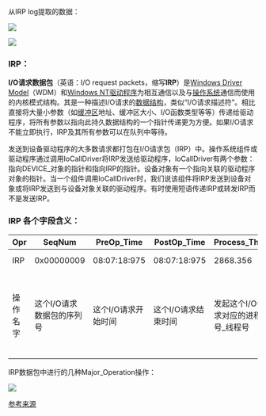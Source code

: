 从IRP log提取的数据：

![](https://winterliublog.oss-cn-beijing.aliyuncs.com/winterliu-notes/concurrent/20201026165051.png)

![](https://winterliublog.oss-cn-beijing.aliyuncs.com/winterliu-notes/concurrent/20201026165117.png)

### IRP：

**I/O请求数据包**（英语：I/O request packets，缩写**IRP**）是[Windows Driver Model](https://zh.wikipedia.org/wiki/Windows_Driver_Model)（WDM）和[Windows NT](https://zh.wikipedia.org/wiki/Windows_NT)[驱动程序](https://zh.wikipedia.org/wiki/驱动程序)为相互通信以及与[操作系统](https://zh.wikipedia.org/wiki/操作系统)通信而使用的内核模式结构。其是一种描述I/O请求的[数据结构](https://zh.wikipedia.org/wiki/数据结构)，类似“I/O请求描述符”。相比直接将大量小参数（如[缓冲区](https://zh.wikipedia.org/wiki/缓冲区)地址、缓冲区大小、I/O函数类型等等）传递给驱动程序，将所有参数以指向此持久数据结构的一个指针传递更为方便。如果I/O请求不能立即执行，IRP及其所有参数可以在队列中等待。

发送到设备驱动程序的大多数请求都打包在I/O请求包（IRP）中。操作系统组件或驱动程序通过调用IoCallDriver将IRP发送给驱动程序，IoCallDriver有两个参数：指向DEVICE_对象的指针和指向IRP的指针。设备对象有一个指向关联的驱动程序对象的指针。当一个组件调用IoCallDriver时，我们说该组件将IRP发送到设备对象或将IRP发送到与设备对象关联的驱动程序。有时使用短语传递IRP或转发IRP而不是发送IRP。

### IRP 各个字段含义：

| Opr      | SeqNum                    | PreOp_Time          | PostOp_Time         | Process_Thrd                       | PPID                          | Process_Name                                               | Major_Operation               | Minor_Operation               | IrpFlags                                        | DevObj                                | FileObj                                                    | Transactn             | status_inform                 | Arg1                      | Arg2               | Arg3               | Arg4               | Arg5               | Arg6       | BufferLength                    | Entropy | Name                                                         |      |      |      |      |      |      |      |      |      |      |      |      |
| -------- | ------------------------- | ------------------- | ------------------- | ---------------------------------- | ----------------------------- | ---------------------------------------------------------- | ----------------------------- | ----------------------------- | ----------------------------------------------- | ------------------------------------- | ---------------------------------------------------------- | --------------------- | ----------------------------- | ------------------------- | ------------------ | ------------------ | ------------------ | ------------------ | ---------- | ------------------------------- | ------- | ------------------------------------------------------------ | ---- | ---- | ---- | ---- | ---- | ---- | ---- | ---- | ---- | ---- | ---- | ---- |
| IRP      | 0x00000009                | 08:07:18:975        | 08:07:18:975        | 2868.356                           | 1192                          | C:\wtygcdcv\bin\inject-x86.exe                             | IRP_MJ_QUERY_SECURITY         |                               | 0x00000000 ----                                 | 0xFFFFFA8002072A10                    | 0xFFFFFA8002E2A420                                         | 0x0000000000000000    | 0x00000000:0x0000000000000098 | 0x000000000000001F        | 0x0000000000000108 | 0xFFFFF8A002ECF3D0 | 0x0000000000000000 | 0x0000000000000000 | 0x00000000 | 0                               | 0       | \Device\HarddiskVolume2\Users\John\AppData\Local\Temp\2a1f53bafa180dabd5cfb38dc2e298cf1468a12042a047977f1c27498b54a267.exe |      |      |      |      |      |      |      |      |      |      |      |      |
| 操作名字 | 这个I/O请求数据包的序列号 | 这个I/O请求开始时间 | 这个I/O请求结束时间 | 发起这个I/O请求对应的进程号_线程号 | 发起这个I/O请求的进程的父进程 | 发起这个I/O请求的进程名字（也就是哪一个程序发起的I/O请求） | 这个I/O请求中包含的主要操作。 | 这个I/O请求中包含的次要操作。 | 这个I/O请求中的返回值。（用来标记请求是否成功） | 这个IRP包发送到的设备驱动程序的指针。 | 这个IRP包是对哪个文件在进行操作。FileObj就是这个文件的指针 | 这个I/O请求的交易序号 | I/O请求的状态信息             | I/O请求包中带的几个参数。 |                    |                    |                    |                    |            | 发起这个I/O请求设置的缓存区大小 | 熵      | 产生的日志位置                                               |      |      |      |      |      |      |      |      |      |      |      |      |

IRP数据包中进行的几种Major_Operation操作：

![](https://winterliublog.oss-cn-beijing.aliyuncs.com/winterliu-notes/concurrent/20201026171448.png)

[参考来源](https://docs.microsoft.com/en-us/windows-hardware/drivers/ifs/irp-mj-query-security)


